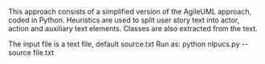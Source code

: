 This approach consists of a simplified version of the AgileUML approach, coded in Python. Heuristics are used to split user story text
into actor, action and auxiliary text elements. Classes are also extracted from the text. 

The input file is a text file, default source.txt
Run as: python nlpucs.py --source file.txt


